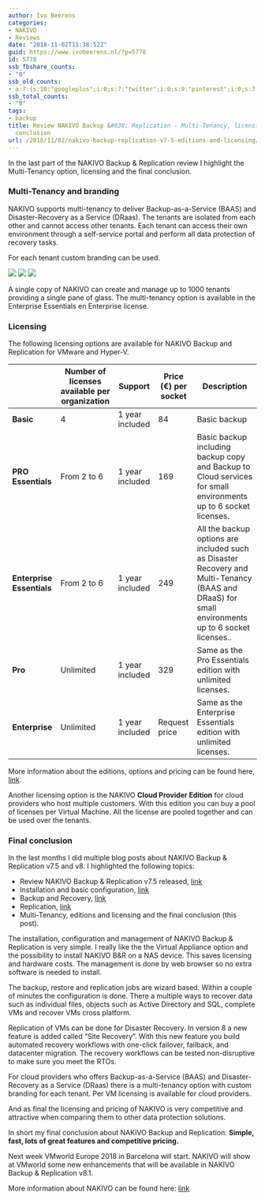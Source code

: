 ```yaml
---
author: Ivo Beerens
categories:
- NAKIVO
- Reviews
date: "2018-11-02T11:38:52Z"
guid: https://www.ivobeerens.nl/?p=5778
id: 5778
ssb_fbshare_counts:
- "0"
ssb_old_counts:
- a:7:{s:10:"googleplus";i:0;s:7:"twitter";i:0;s:9:"pinterest";i:0;s:7:"fbshare";i:0;s:8:"linkedin";i:0;s:6:"reddit";i:0;s:6:"tumblr";i:0;}
ssb_total_counts:
- "0"
tags:
- backup
title: Review NAKIVO Backup &#038; Replication - Multi-Tenancy, licensing and
  conclusion
url: /2018/11/02/nakivo-backup-replication-v7-5-editions-and-licensing/
---
```


In the last part of the NAKIVO Backup &amp; Replication review I highlight the Multi-Tenancy option, licensing and the final conclusion.

### **Multi-Tenancy and branding**

NAKIVO supports multi-tenancy to deliver Backup-as-a-Service (BAAS) and Disaster-Recovery as a Service (DRaas). The tenants are isolated from each other and cannot access other tenants. Each tenant can access their own environment through a self-service portal and perform all data protection of recovery tasks.

For each tenant custom branding can be used.

[![](http://localhost/wp-content/uploads/2018/08/11-300x149.png)](http://localhost/wp-content/uploads/2018/08/11.png) [![](http://localhost/wp-content/uploads/2018/08/33-300x149.png)](http://localhost/wp-content/uploads/2018/08/33.png) [![](http://localhost/wp-content/uploads/2018/08/22-300x151.png)](http://localhost/wp-content/uploads/2018/08/22.png)

A single copy of NAKIVO can create and manage up to 1000 tenants providing a single pane of glass. The multi-tenancy option is available in the Enterprise Essentials en Enterprise license.

### **Licensing**

The following licensing options are available for NAKIVO Backup and Replication for VMware and Hyper-V.

|  | **Number of licenses available per organization** | **Support** | **Price (€) per socket** | **Description** |
|---|---|---|---|---|
| **Basic** | 4 | 1 year included | 84 | Basic backup |
| **PRO Essentials** | From 2 to 6 | 1 year included | 169 | Basic backup including backup copy and Backup to Cloud services for small environments up to 6 socket licenses. |
| **Enterprise Essentials** | From 2 to 6 | 1 year included | 249 | All the backup options are included such as Disaster Recovery and Multi-Tenancy (BAAS and DRaaS) for small environments up to 6 socket licenses.. |
| **Pro** | Unlimited | 1 year included | 329 | Same as the Pro Essentials edition with unlimited licenses. |
| **Enterprise** | Unlimited | 1 year included | Request price | Same as the Enterprise Essentials edition with unlimited licenses. |

More information about the editions, options and pricing can be found here, [link](https://www.nakivo.com/how-to-buy/vmware-hyper-v-pricing/).

Another licensing option is the NAKIVO **Cloud Provider Edition** for cloud providers who host multiple customers. With this edition you can buy a pool of licenses per Virtual Machine. All the license are pooled together and can be used over the tenants.

### **Final conclusion**

In the last months I did multiple blog posts about NAKIVO Backup &amp; Replication v7.5 and v8. I highlighted the following topics:

- Review NAKIVO Backup &amp; Replication v7.5 released, [link](http://localhost/2018/08/01/nakivo-backup-replication-v7-5-released/)
- Installation and basic configuration, [link](http://localhost/2018/08/03/nakivo-backup-replication-v7-5-installation/)
- Backup and Recovery, [link](http://localhost/2018/08/16/review-nakivo-backup-replication-v7-5-backup-and-recovery/)
- Replication, [link](http://localhost/2018/08/23/review-nakivo-backup-replication-v7-5-replication/)
- Multi-Tenancy, editions and licensing and the final conclusion (this post).

The installation, configuration and management of NAKIVO Backup &amp; Replication is very simple. I really like the the Virtual Appliance option and the possibility to install NAKIVO B&amp;R on a NAS device. This saves licensing and hardware costs. The management is done by web browser so no extra software is needed to install.

The backup, restore and replication jobs are wizard based. Within a couple of minutes the configuration is done. There a multiple ways to recover data such as individual files, objects such as Active Directory and SQL, complete VMs and recover VMs cross platform.

Replication of VMs can be done for Disaster Recovery. In version 8 a new feature is added called “Site Recovery”. With this new feature you build automated recovery workflows with one-click failover, failback, and datacenter migration. The recovery workflows can be tested non-disruptive to make sure you meet the RTOs.

For cloud providers who offers Backup-as-a-Service (BAAS) and Disaster-Recovery as a Service (DRaas) there is a multi-tenancy option with custom branding for each tenant. Per VM licensing is available for cloud providers.

And as final the licensing and pricing of NAKIVO is very competitive and attractive when comparing them to other data protection solutions.

In short my final conclusion about NAKIVO Backup and Replication: **Simple, fast, lots of great features and competitive pricing.**

Next week VMworld Europe 2018 in Barcelona will start. NAKIVO will show at VMworld some new enhancements that will be available in NAKIVO Backup &amp; Replication v8.1.

More information about NAKIVO can be found here: [link](https://www.nakivo.com)
